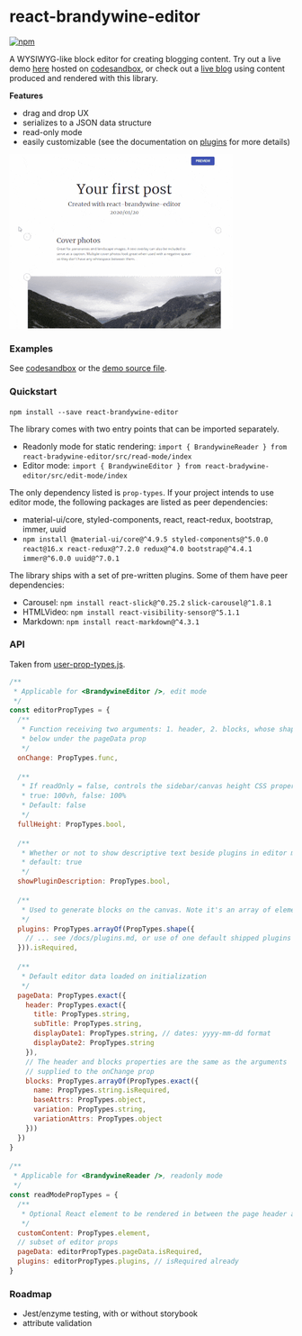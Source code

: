 # react-brandywine-editor

[![npm](https://img.shields.io/npm/v/react-brandywine-editor)](https://www.npmjs.com/package/react-brandywine-editor)

A WYSIWYG-like block editor for creating blogging content. Try out a live demo [here](https://ld0lq.csb.app/) hosted on [codesandbox](https://codesandbox.io/s/react-brandywine-editor-ld0lq), or check out a [live blog](https://alecng.ca/blog) using content produced and rendered with this library.

__Features__

- drag and drop UX
- serializes to a JSON data structure
- read-only mode
- easily customizable (see the documentation on [plugins](https://github.com/alec-ng/react-brandywine-editor/blob/master/docs/plugins.md) for more details)

![react-brandywine-editor overview](https://github.com/alec-ng/react-brandywine-editor/blob/master/docs/features.gif?raw=true)

### Examples

See [codesandbox](https://codesandbox.io/s/react-brandywine-editor-ld0lq) or the [demo source file](https://github.com/alec-ng/react-brandywine-editor/blob/master/demo/src/index.js).

### Quickstart

`npm install --save react-brandywine-editor`

The library comes with two entry points that can be imported separately.
* Readonly mode for static rendering: `import { BrandywineReader } from react-bradywine-editor/src/read-mode/index`
* Editor mode: `import { BrandywineEditor } from react-bradywine-editor/src/edit-mode/index`

The only dependency listed is `prop-types`. If your project intends to use editor mode, the following packages are listed as peer dependencies:
* material-ui/core, styled-components, react, react-redux, bootstrap, immer, uuid
* `npm install @material-ui/core@^4.9.5 styled-components@^5.0.0 react@16.x react-redux@^7.2.0 redux@^4.0 bootstrap@^4.4.1 immer@^6.0.0 uuid@^7.0.1`

The library ships with a set of pre-written plugins. Some of them have peer dependencies:
  * Carousel: `npm install react-slick@^0.25.2` `slick-carousel@^1.8.1`
  * HTMLVideo: `npm install react-visibility-sensor@^5.1.1`
  * Markdown: `npm install react-markdown@^4.3.1`

### API

Taken from [user-prop-types.js](src/user-prop-types.js).

```javascript
/**
 * Applicable for <BrandywineEditor />, edit mode
 */
const editorPropTypes = {
  /**
   * Function receiving two arguments: 1. header, 2. blocks, whose shape is described
   * below under the pageData prop
   */
  onChange: PropTypes.func,
  
  /**
   * If readOnly = false, controls the sidebar/canvas height CSS property. 
   * true: 100vh, false: 100%
   * Default: false
   */
  fullHeight: PropTypes.bool,
  
  /**
   * Whether or not to show descriptive text beside plugins in editor mode	
   * default: true
   */
  showPluginDescription: PropTypes.bool,
  
  /**
   * Used to generate blocks on the canvas. Note it's an array of element types, not elements
   */
  plugins: PropTypes.arrayOf(PropTypes.shape({
    // ... see /docs/plugins.md, or use of one default shipped plugins in /src/plugins/
  })).isRequired,
  
  /**
   * Default editor data loaded on initialization
   */
  pageData: PropTypes.exact({
    header: PropTypes.exact({
      title: PropTypes.string,
      subTitle: PropTypes.string,
      displayDate1: PropTypes.string, // dates: yyyy-mm-dd format
      displayDate2: PropTypes.string
    }),
    // The header and blocks properties are the same as the arguments 
    // supplied to the onChange prop
    blocks: PropTypes.arrayOf(PropTypes.exact({
      name: PropTypes.string.isRequired,
      baseAttrs: PropTypes.object,
      variation: PropTypes.string,
      variationAttrs: PropTypes.object
    }))
  })
}

/**
 * Applicable for <BrandywineReader />, readonly mode
 */
const readModePropTypes = {
  /**
   * Optional React element to be rendered in between the page header and the block content
   */
  customContent: PropTypes.element,
  // subset of editor props
  pageData: editorPropTypes.pageData.isRequired,
  plugins: editorPropTypes.plugins, // isRequired already
}
```

### Roadmap

- Jest/enzyme testing, with or without storybook
- attribute validation
